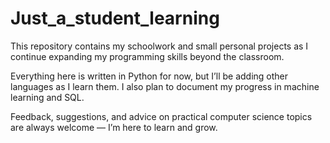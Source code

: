 # Just_a_student_learning
This repository contains my schoolwork and small personal projects as I continue expanding my programming skills beyond the classroom.

Everything here is written in Python for now, but I’ll be adding other languages as I learn them. I also plan to document my progress in machine learning and SQL.

Feedback, suggestions, and advice on practical computer science topics are always welcome — I’m here to learn and grow.
